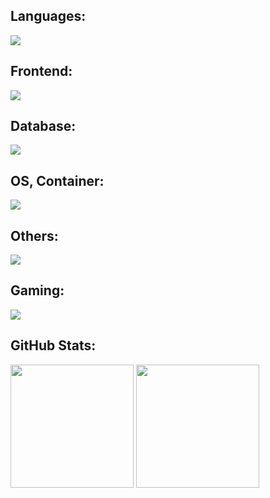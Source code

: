 
<div id="badges">

## Languages:
<p>
  <a href="https://skillicons.dev">
   <img src="https://skillicons.dev/icons?i=javascript,typescript,rust,go,python"/>
  </a>
</p>

## Frontend:
<p>
  <a href="https://skillicons.dev">
   <img src="https://skillicons.dev/icons?i=react,vue"/>
  </a>
</p>


## Database:
<p>
  <a href="https://skillicons.dev">
   <img src="https://skillicons.dev/icons?i=redis,mongodb,postgres"/>
  </a>
</p>


## OS, Container:
<p>
  <a href="https://skillicons.dev">
   <img src="https://skillicons.dev/icons?i=debian,docker"/>
  </a>
</p>

## Others:
<p>
  <a href="https://skillicons.dev">
   <img src="https://skillicons.dev/icons?i=rabbitmq,vim"/>
  </a>
</p>

## Gaming:
<p>
  <a href="https://skillicons.dev">
   <img src="https://skillicons.dev/icons?i=haxe,haxeflixel"/>
  </a>
</p>


</div>

## GitHub Stats:
<div style="display: flex;">
    <div style="margin-right: 10px;">
        <img src="https://github-readme-stats.vercel.app/api?username=vamseekm&theme=blueberry&count_private=true&hide_border=true&line_height=20" style="height: 197px;">
        <img src="https://github-readme-stats.vercel.app/api/top-langs/?username=vamseekm&layout=compact&theme=blueberry&count_private=true&hide_border=true" style="height: 197px;">
    </div>
</div>
